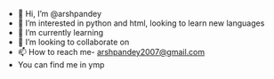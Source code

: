 - 👋 Hi, I’m @arshpandey
- 👀 I’m interested in python and html, looking to learn new languages
- 🌱 I’m currently learning 
- 💞️ I’m looking to collaborate on 
- 📫 How to reach me- arshpandey2007@gmail.com
- You can find me in ymp

<!---
arshpandey/arshpandey is a ✨ special ✨ repository because its `README.md` (this file) appears on your GitHub profile.
You can click the Preview link to take a look at your changes.
--->
